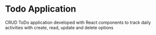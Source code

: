 # Todo Application

CRUD ToDo application developed with React components to track
daily activities with create, read, update and delete options
